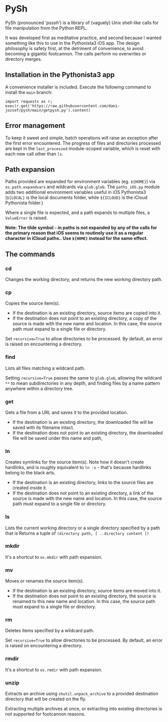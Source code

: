 # PySh

PySh (pronounced *'psssh'*) is a library of (vaguely) Unix shell-like calls for file manipulation from the Python REPL.

It was developed first as meditative practice, and second because I wanted something like this to use in the Pythonista3 iOS app. The design philosophy is safety first, at the detriment of convenience, to avoid becoming a gigantic footcannon. The calls perform no overwrites or directory merges.

## Installation in the Pythonista3 app

A convenience installer is included. Execute the following command to install the `main` branch:

```
import requests as r; exec(r.get('https://raw.githubusercontent.com/dani-jozsef/pysh/main/getpysh.py').content)
```

## Error management

To keep it sweet and simple, batch operations will raise an exception after the first error encountered. The progress of files and directories processed are kept in the `last_processed` module-scoped variable, which is reset with each new call other than `ls`.

## Path expansion

Paths provided are expanded for environment variables (eg. `${HOME}`) via `os.path.expandvars` and wildcards via `glob.glob`. The `paths_iOS.py` module adds two additional environment variables useful in iOS Pythonista3 (`${LOCAL}` is the local documents folder, while `${ICLOUD}` is the iCloud Pythonista folder.)

Where a single file is expected, and a path expands to multiple files, a `ValueError` is raised.

**Note: The tilde symbol `~` in paths is not expanded by any of the calls for the primary reason that iOS seems to routinely use it as a regular character in iCloud paths.. Use `${HOME}` instead for the same effect.**

## The commands

### cd

Changes the working directory, and returns the new working directory path.

### cp

Copies the source item(s).

* If the destination is an existing directory, source items are copied into it.
* If the destination does not point to an existing directory, a copy of the source is made with the new name and location. In this case, the source path must expand to a single file or directory.

Set `recursive=True` to allow directories to be processed. By default, an error is raised on encountering a directory.

### find

Lists all files matching a wildcard path.

Setting `recursive=True` passes the same to `glob.glob`, allowing the wildcard `**` to mean subdirectories in any depth, and finding files by a name pattern anywhere within a directory tree.

### get

Gets a file from a URL and saves it to the provided location.

* If the destination is an existing directory, the downloaded file will be saved with its filename intact.
* If the destination does not point to an existing directory, the downloaded file will be saved under this name and path,

### ln

Creates symlinks for the source item(s). Note how it doesn't create hardlinks, and is roughly equivalent to `ln -s` - that's because hardlinks belong to the black arts.

* If the destination is an existing directory, links to the source files are created inside it.
* If the destination does not point to an existing directory, a link of the source is made with the new name and location. In this case, the source path must expand to a single file or directory.

### ls

Lists the current working directory or a single directory specified by a path that is 
Returns a tuple of `(directory path, [ ..directory content ])`

### mkdir

It's a shortcut to `os.mkdir` with path expansion.

### mv

Moves or renames the source item(s).

* If the destination is an existing directory, source items are moved into it.
* If the destination does not point to an existing directory, the source is renamed to this new name and location. In this case, the source path must expand to a single file or directory.

### rm

Deletes items specified by a wildcard path.

Set `recursive=True` to allow directories to be processed. By default, an error is raised on encountering a directory.

### rmdir

It's a shortcut to `os.rmdir` with path expansion.

### unzip

Extracts an archive using `shutil.unpack_archive` to a provided destination directory that will be created on the fly.

Extracting multiple archives at once, or extracting into existing directories is not supported for footcannon reasons.

